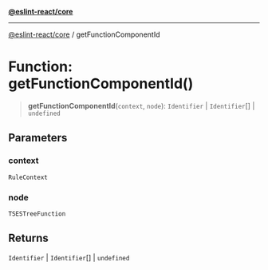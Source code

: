 [**@eslint-react/core**](../README.md)

***

[@eslint-react/core](../README.md) / getFunctionComponentId

# Function: getFunctionComponentId()

> **getFunctionComponentId**(`context`, `node`): `Identifier` \| `Identifier`[] \| `undefined`

## Parameters

### context

`RuleContext`

### node

`TSESTreeFunction`

## Returns

`Identifier` \| `Identifier`[] \| `undefined`
